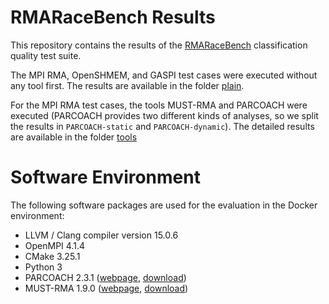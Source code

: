 # RMARaceBench Results
This repository contains the results of the [RMARaceBench](https://github.com/RWTH-HPC/RMARaceBench) classification quality test suite.

The MPI RMA, OpenSHMEM, and GASPI test cases were executed without any tool first. The results are available in the folder [plain](plain).

For the MPI RMA test cases, the tools MUST-RMA and PARCOACH were executed (PARCOACH provides two different kinds of analyses, so we split the results in `PARCOACH-static` and `PARCOACH-dynamic`). The detailed results are available in the folder [tools](plain)

# Software Environment
The following software packages are used for the evaluation in the Docker
environment:
-   LLVM / Clang compiler version 15.0.6
-   OpenMPI 4.1.4
-   CMake 3.25.1
-   Python 3
-   PARCOACH 2.3.1 ([webpage](https://gitlab.inria.fr/parcoach/parcoach), [download](https://gitlab.inria.fr/parcoach/parcoach/-/archive/2.3.1/parcoach-2.3.1.tar.gz))
-   MUST-RMA 1.9.0 ([webpage](https://itc.rwth-aachen.de/must), [download](https://hpc.rwth-aachen.de/must/files/MUST-v1.9.0-rma.tar.gz))